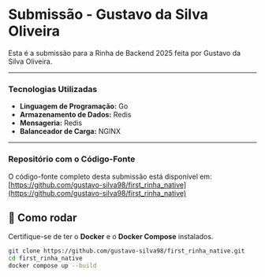 # Submissão - Gustavo da Silva Oliveira

Esta é a submissão para a Rinha de Backend 2025 feita por Gustavo da Silva Oliveira.

---

### Tecnologias Utilizadas

* **Linguagem de Programação:** Go
* **Armazenamento de Dados:** Redis
* **Mensageria:** Redis
* **Balanceador de Carga:** NGINX

---

### Repositório com o Código-Fonte

O código-fonte completo desta submissão está disponível em:
[https://github.com/gustavo-silva98/first_rinha_native](https://github.com/gustavo-silva98/first_rinha_native)

## 🚀 Como rodar

Certifique-se de ter o **Docker** e o **Docker Compose** instalados.

```bash
git clone https://github.com/gustavo-silva98/first_rinha_native.git
cd first_rinha_native
docker compose up --build
```